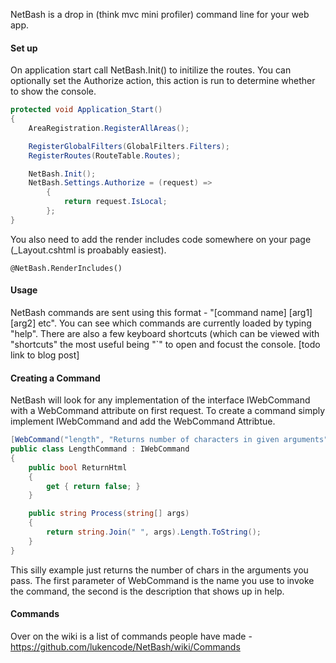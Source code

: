 NetBash is a drop in (think mvc mini profiler) command line for your web app.

#### Set up
On application start call NetBash.Init() to initilize the routes. You can optionally set the Authorize action, this action is run to determine whether to show the console.

```csharp
protected void Application_Start()
{
	AreaRegistration.RegisterAllAreas();

	RegisterGlobalFilters(GlobalFilters.Filters);
	RegisterRoutes(RouteTable.Routes);

	NetBash.Init();
	NetBash.Settings.Authorize = (request) =>
		{
			return request.IsLocal;
		};
}
```

You also need to add the render includes code somewhere on your page (_Layout.cshtml is proabably easiest).

```
@NetBash.RenderIncludes()
```
	
#### Usage
NetBash commands are sent using this format - "[command name] [arg1] [arg2] etc". You can see which commands are currently loaded by typing "help". There are also a few keyboard shortcuts (which can be viewed with "shortcuts" the most useful being "`" to open and focust the console.
[todo link to blog post]

#### Creating a Command
NetBash will look for any implementation of the interface IWebCommand with a WebCommand attribute on first request. To create a command simply implement IWebCommand and add the WebCommand Attribtue.

```csharp
[WebCommand("length", "Returns number of characters in given arguments")]
public class LengthCommand : IWebCommand
{
	public bool ReturnHtml
	{
		get { return false; }
	}

	public string Process(string[] args)
	{
		return string.Join(" ", args).Length.ToString();
	}
}
```

This silly example just returns the number of chars in the arguments you pass. The first parameter of WebCommand is the name you use to invoke the command, the second is the description that shows up in help.

#### Commands

Over on the wiki is a list of commands people have made - https://github.com/lukencode/NetBash/wiki/Commands

